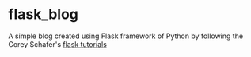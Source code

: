 # flask_blog
A simple blog created using Flask framework of Python by following the Corey Schafer's [flask tutorials](https://www.youtube.com/watch?v=UIJKdCIEXUQ&list=PL-osiE80TeTs4UjLw5MM6OjgkjFeUxCYH&index=3)
